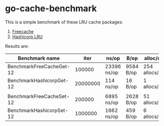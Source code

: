 # go-cache-benchmark

This is a simple benchmark of these LRU cache packages:
1. [Freecache](https://github.com/coocood/freecache)
2. [Hashicorp LRU](https://github.com/hashicorp/golang-lru)

Results are: 

| Benchmark name | iter | ns/op | B/op | alloc/op |
|----|----|----|----|----|
| BenchmarkFreeCacheGet-12 |          100000 |             23396 ns/op |            9584 B/op |        254 allocs/op |
| BenchmarkHashicorpGet-12 |        20000000 |               114 ns/op |              16 B/op |          1 allocs/op |
| | | | | |
| BenchmarkFreeCacheSet-12 |          200000 |              6895 ns/op |            2628 B/op |         51 allocs/op |
| BenchmarkHashicorpSet-12 |         1000000 |              1662 ns/op |             459 B/op |          6 allocs/op |


 